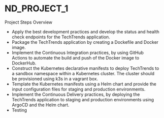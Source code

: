 # ND_PROJECT_1

Project Steps Overview
- Apply the best development practices and develop the status and health check endpoints for the TechTrends application.
- Package the TechTrends application by creating a Dockefile and Docker image.
- Implement the Continuous Integration practices, by using GitHub Actions to automate the build and push of the Docker image to DockerHub.
- Construct the Kubernetes declarative manifests to deploy TechTrends to a sandbox namespace within a Kubernetes cluster. The cluster should be provisioned using k3s in a vagrant box.
- Template the Kubernetes manifests using a Helm chart and provide the input configuration files for staging and production environments.
- Implement the Continuous Delivery practices, by deploying the TechTrends application to staging and production environments using ArgoCD and the Helm chart.
- Testing
